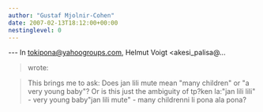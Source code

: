 ```yaml
---
author: "Gustaf Mjolnir-Cohen"
date: 2007-02-13T18:12:00+00:00
nestinglevel: 0
---
```

\---
 In [tokipona@yahoogroups.com](mailto://tokipona@yahoogroups.com), Helmut Voigt <akesi\_palisa@...
> wrote:

> This brings me to ask: Does jan lili mute mean "many children"
> or "a very young baby"? Or is this just the ambiguity of tp?ken la:"jan lili lili" - very young baby"jan lili mute" - many childrenni li pona ala pona?